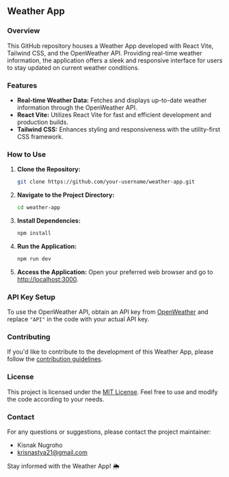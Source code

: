 ## Weather App

### Overview

This GitHub repository houses a Weather App developed with React Vite, Tailwind CSS, and the OpenWeather API. Providing real-time weather information, the application offers a sleek and responsive interface for users to stay updated on current weather conditions.

### Features

- **Real-time Weather Data:** Fetches and displays up-to-date weather information through the OpenWeather API.
- **React Vite:** Utilizes React Vite for fast and efficient development and production builds.
- **Tailwind CSS:** Enhances styling and responsiveness with the utility-first CSS framework.

### How to Use

1. **Clone the Repository:**
   ```bash
   git clone https://github.com/your-username/weather-app.git
   ```

2. **Navigate to the Project Directory:**
   ```bash
   cd weather-app
   ```

3. **Install Dependencies:**
   ```bash
   npm install
   ```

4. **Run the Application:**
   ```bash
   npm run dev
   ```

5. **Access the Application:**
   Open your preferred web browser and go to [http://localhost:3000](http://localhost:3000).

### API Key Setup

To use the OpenWeather API, obtain an API key from [OpenWeather](https://openweathermap.org/api) and replace `"API"` in the code with your actual API key.

### Contributing

If you'd like to contribute to the development of this Weather App, please follow the [contribution guidelines](CONTRIBUTING.md).

### License

This project is licensed under the [MIT License](LICENSE). Feel free to use and modify the code according to your needs.

### Contact

For any questions or suggestions, please contact the project maintainer:

- Kisnak Nugroho
- krisnastya21@gmail.com

Stay informed with the Weather App! 🌦️

